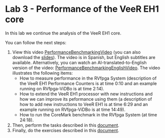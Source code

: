 # Lab 3 - Performance of the VeeR EH1 core
In this lab we continue the analysis of the VeeR EH1 core.

You can follow the next steps:
1. View this video [PerformanceBenchmarkingVideo](https://www.youtube.com/watch?v=GqaDEW3W4X0) (you can also download the [slides](https://drive.google.com/file/d/146nEyUkGkXn85cS15EiUM7R0Bv1nKyoT/view?usp=sharing)). The video is in Spanish, but English subtitles are available. Alternatively, you can watch an AI-translated-to-English version of the video: [PerformanceBenchmarkingEnglishVideo](https://www.youtube.com/watch?v=DXB7jl1iGq8). The video illustrates the following items:
    * How to measure performance in the RVfpga System (description of the VeeR EH1 Performance Counters is at time 0:10 and an example running on RVfpga-ViDBo is at time 2:14).
    * How to extend the VeeR EH1 processor with new instructions and how we can improve its peformance using them (a description of how to add new instructions to VeeR EH1 is at time 6:29 and an example running on RVfpga-ViDBo is at time 14:49).
    * How to run the CoreMark benchmark in the RVfpga System (at time 24:18).
3. Then, perform the tasks described in this [document](https://drive.google.com/file/d/1vGfC3eKwRCBeBKfiidhMOVL4W1m-op-h/view?usp=sharing).
4. Finally, do the exercises described in this [document](https://drive.google.com/file/d/1T16218F899vQQYI3GKXBYW4VKzGgM_FX/view?usp=sharing).
